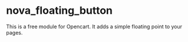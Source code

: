 # nova_floating_button
This is a free module for Opencart. It adds a simple floating point to your pages.
